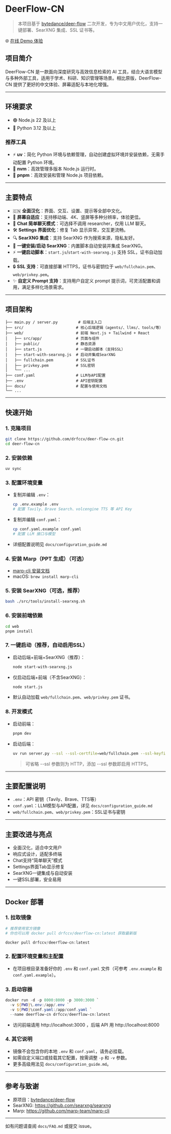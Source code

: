 # DeerFlow-CN

> 本项目基于 [bytedance/deer-flow](https://github.com/bytedance/deer-flow) 二次开发，专为中文用户优化，支持一键部署、SearXNG 集成、SSL 证书等。

🌐 [在线 Demo 体验](https://ai.liuyuan.top)

## 项目简介

DeerFlow-CN 是一款面向深度研究与高效信息检索的 AI 工具，结合大语言模型与多种外部工具，适用于学术、科研、知识管理等场景。相比原版，DeerFlow-CN 提供了更好的中文体验、屏幕适配与本地化增强。

---

## 环境要求

- 🟢 Node.js 22 及以上
- 🐍 Python 3.12 及以上

### 推荐工具

- ⚡ **uv**：简化 Python 环境与依赖管理，自动创建虚拟环境并安装依赖，无需手动配置 Python 环境。
- 🔄 **nvm**：高效管理多版本 Node.js 运行时。
- 🚀 **pnpm**：高效安装和管理 Node.js 项目依赖。

---

## 主要特点

- 🇨🇳 **全面汉化**：界面、交互、设置、提示等全部中文化。
- 📱 **屏幕自适应**：支持移动端、4K、竖屏等多种分辨率，体验更佳。
- 💬 **Chat 简单聊天模式**：可选择不调用 researcher，仅用 LLM 聊天。
- 🛠️ **Settings 界面优化**：修复 Tab 显示异常，交互更流畅。
- 🔍 **SearXNG 集成**：支持 SearXNG 作为搜索来源，隐私友好。
- 🧩 **一键安装/启动 SearXNG**：内置脚本自动安装并集成 SearXNG。
- ⚡ **一键启动脚本**：`start.js`/`start-with-searxng.js` 支持 SSL，证书自动加载。
- 🔒 **SSL 支持**：可直接部署 HTTPS，证书与密钥位于 `web/fullchain.pem`、`web/privkey.pem`。
- ✨ **自定义 Prompt 支持**：支持用户自定义 prompt 提示词，可灵活配置和调用，满足多样化场景需求。

---

## 项目架构

```
├── main.py / server.py         # 后端主入口
├── src/                       # 核心后端逻辑（agents/、llms/、tools/等）
├── web/                       # 前端 Next.js + Tailwind + React
│   ├── src/app/               # 页面与组件
│   ├── public/                # 静态资源
│   ├── start.js               # 一键启动脚本（支持SSL）
│   ├── start-with-searxng.js  # 启动并集成SearXNG
│   ├── fullchain.pem          # SSL证书
│   ├── privkey.pem            # SSL密钥
│   └── ...
├── conf.yaml                  # LLM与API配置
├── .env                       # API密钥配置
├── docs/                      # 配置与使用文档
└── ...
```

---

## 快速开始

### 1. 克隆项目

```bash
git clone https://github.com/drfccv/deer-flow-cn.git
cd deer-flow-cn
```

### 2. 安装依赖

```bash
uv sync
```

### 3. 配置环境变量

- 复制并编辑 `.env`：
  ```bash
  cp .env.example .env
  # 配置 Tavily、Brave Search、volcengine TTS 等 API Key
  ```
- 复制并编辑 `conf.yaml`：
  ```bash
  cp conf.yaml.example conf.yaml
  # 配置 LLM 接口与模型
  ```
- 详细配置说明见 `docs/configuration_guide.md`

### 4. 安装 Marp（PPT 生成）（可选）

- [marp-cli 安装文档](https://github.com/marp-team/marp-cli?tab=readme-ov-file#use-package-manager)
- macOS: `brew install marp-cli`

### 5. 安装 SearXNG（可选，推荐）

```bash
bash ./src/tools/install-searxng.sh
```

### 6. 安装前端依赖

```bash
cd web
pnpm install
```

### 7. 一键启动（推荐，自动启用SSL）

- 启动后端+前端+SearXNG（推荐）：
  ```bash
  node start-with-searxng.js
  ```
- 仅启动后端+前端（不含SearXNG）：
  ```bash
  node start.js
  ```
- 默认自动加载 `web/fullchain.pem`、`web/privkey.pem` 证书。

### 8. 开发模式

- 启动前端：
  ```bash
  pnpm dev
  ```
- 启动后端：
  ```bash
  uv run server.py --ssl --ssl-certfile=web/fullchain.pem --ssl-keyfile=web/privkey.pem
  ```
  > 可省略 --ssl 参数则为 HTTP，添加 --ssl 参数即启用 HTTPS。

---

## 主要配置说明

- `.env`：API 密钥（Tavily、Brave、TTS等）
- `conf.yaml`：LLM模型与API配置，详见 `docs/configuration_guide.md`
- `web/fullchain.pem`、`web/privkey.pem`：SSL证书与密钥

---

## 主要改进与亮点

- 全面汉化，适合中文用户
- 响应式设计，适配多终端
- Chat支持“简单聊天”模式
- Settings界面Tab显示修复
- SearXNG一键集成与自动安装
- 一键SSL部署，安全易用

---

## Docker 部署

### 1. 拉取镜像

```powershell
# 推荐使用官方镜像
# 你也可以用 docker pull drfccv/deerflow-cn:latest 获取最新版

docker pull drfccv/deerflow-cn:latest
```

### 2. 配置环境变量和主配置

- 在项目根目录准备好你的 `.env` 和 `conf.yaml` 文件（可参考 `.env.example` 和 `conf.yaml.example`）。

### 3. 启动容器

```powershell
docker run -d -p 8000:8000 -p 3000:3000 `
  -v ${PWD}\.env:/app/.env `
  -v ${PWD}\conf.yaml:/app/conf.yaml `
  --name deerflow-cn drfccv/deerflow-cn:latest
```

- 访问前端请用 http://localhost:3000 ，后端 API 用 http://localhost:8000

### 4. 其它说明

- 镜像不会包含你的本地 `.env` 和 `conf.yaml`，请务必挂载。
- 如需自定义端口或挂载其它配置，按需调整 `-p` 和 `-v` 参数。
- 更多高级用法见 `docs/configuration_guide.md`。

---

## 参考与致谢

- 原项目：[bytedance/deer-flow](https://github.com/bytedance/deer-flow)
- SearXNG: https://github.com/searxng/searxng
- Marp: https://github.com/marp-team/marp-cli

---

如有问题请查阅 `docs/FAQ.md` 或提交 issue。
